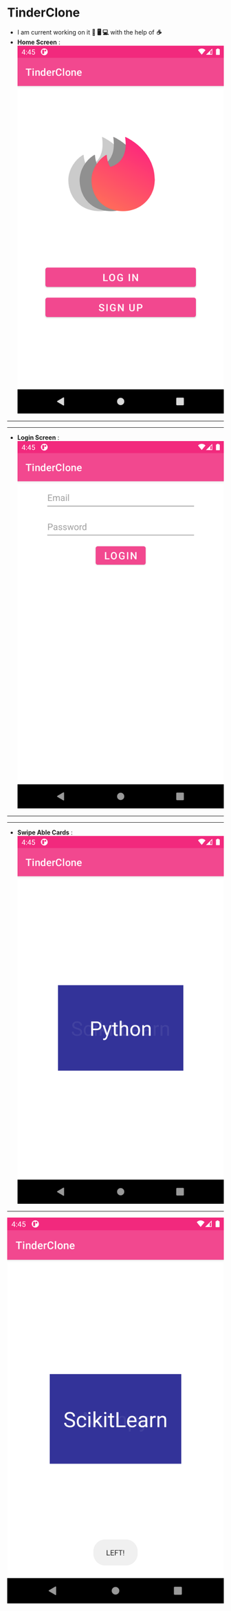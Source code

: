 # TinderClone
- I am current working on it **📱 🖥️ 💻** with the help of ***☕***
- **Home Screen** : ![Home Screen](https://github.com/NacharamSuraj/TinderClone/blob/main/images/1.png)
---
---
- **Login Screen** : ![Login Screen](https://github.com/NacharamSuraj/TinderClone/blob/main/images/2.png )
---
---
- **Swipe Able Cards** : ![Swipe Able Cards](https://github.com/NacharamSuraj/TinderClone/blob/main/images/3.png)
---
 ![swipable card 2](https://github.com/NacharamSuraj/TinderClone/blob/main/images/4.png)
